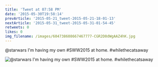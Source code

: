 ```yaml
---
title: 'Tweet at 07:58 PM'
date: '2015-05-30T19:58:14'
prevArticle: '2015-05-21_tweet-2015-05-21-18-01-13'
nextArticle: '2015-05-31_tweet-2015-05-31-01-54-45'
retweets: 0
likes: 0
img_filename: /images/604738608667467777-CGR2D0dWgAAZ4hK.jpg
---
```

@starwars I'm having my own #SWW2015 at home. #whilethecatsaway

![@starwars I'm having my own #SWW2015 at home. #whilethecatsaway](/images/604738608667467777-CGR2D0dWgAAZ4hK.jpg "@starwars I'm having my own #SWW2015 at home. #whilethecatsaway")